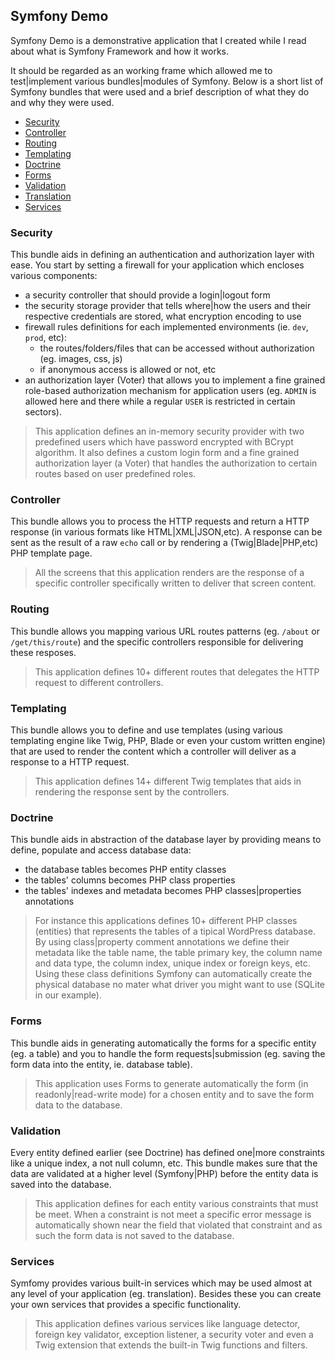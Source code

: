 ## Symfony Demo

 Symfony Demo is a demonstrative application that I created while I read about what is Symfony Framework and how it works.

It should be regarded as an working frame which allowed me to test|implement various bundles|modules of Symfony. Below is a short list of Symfony bundles that were used and a brief description of what they do and why they were used.

- [Security](http://symfony.com/doc/current/book/security.html) 
- [Controller](http://symfony.com/doc/current/book/controller.html)
- [Routing](http://symfony.com/doc/current/book/routing.html)
- [Templating](http://symfony.com/doc/current/book/templating.html)
- [Doctrine](http://symfony.com/doc/current/book/forms.html)
- [Forms](http://symfony.com/doc/current/book/forms.html)
- [Validation](http://symfony.com/doc/current/book/validation.html)
- [Translation](http://symfony.com/doc/current/book/translation.html)
- [Services](http://symfony.com/doc/current/book/service_container.html) 

### Security

This bundle aids in defining an authentication and authorization layer with ease. 
You start by setting a firewall for your application which encloses various components:
- a security controller that should provide a login|logout form
- the security storage provider that tells where|how the users and their respective credentials are stored, what encryption encoding to use
- firewall rules definitions for each implemented environments (ie. `dev`, `prod`, etc):
  - the routes/folders/files that can be accessed without authorization (eg. images, css, js)
  - if anonymous access is allowed or not, etc
- an authorization layer (Voter) that allows you to implement a fine grained role-based authorization mechanism for application users (eg. `ADMIN` is allowed here and there while a regular `USER` is restricted in certain sectors).

> This application defines an in-memory security provider with two predefined users which have password encrypted with BCrypt algorithm. It also defines a custom login form and a fine grained authorization layer (a Voter) that handles the authorization to certain routes based on user predefined roles.

### Controller

This bundle allows you to process the HTTP requests and return a HTTP response (in various formats like HTML|XML|JSON,etc). A response can be sent as the result of a raw `echo` call or by rendering a (Twig|Blade|PHP,etc) PHP template page.

> All the screens that this application renders are the response of a specific controller specifically written to deliver that screen content.

### Routing

This bundle allows you mapping various URL routes patterns (eg. `/about` or `/get/this/route`) and the specific controllers responsible for delivering these resposes.

> This application defines 10+ different routes that delegates the HTTP request to different controllers.

### Templating

This bundle allows you to define and use templates (using various templating engine like Twig, PHP, Blade or even your custom written engine) that are used to render the content which a controller will deliver as a response to a HTTP request.

> This application defines 14+ different Twig templates that aids in rendering the response sent by the controllers.

### Doctrine

This bundle aids in abstraction of the database layer by providing means to define, populate and access database data:
- the database tables becomes PHP entity classes
- the tables' columns becomes PHP class properties
- the tables' indexes and metadata becomes PHP classes|properties annotations

> For instance this applications defines 10+ different PHP classes (entities) that represents the tables of a tipical WordPress database. By using class|property comment annotations we define their metadata like the table name, the table primary key, the column name and data type, the column index, unique index or foreign keys, etc. Using these class definitions Symfony can automatically create the physical database no mater what driver you might want to use (SQLite in our example).

### Forms

This bundle aids in generating automatically the forms for a specific entity (eg. a table) and you to handle the form requests|submission (eg. saving the form data into the entity, ie. database table).

> This application uses Forms to generate automatically the form (in readonly|read-write mode) for a chosen entity and to save the form data to the database.

### Validation

Every entity defined earlier (see Doctrine) has defined one|more constraints like a unique index, a not null column, etc. This bundle makes sure that the data are validated at a higher level (Symfony|PHP) before the entity data is saved into the database.

> This application defines for each entity various constraints that must be meet. When a constraint is not meet a specific error message is automatically shown near the field that violated that constraint and as such the form data is not saved to the database.

### Services

Symfomy provides various built-in services which may be used almost at any level of your application (eg. translation). Besides these you can create your own services that provides a specific functionality.
> This application defines various services like language detector, foreign key validator, exception listener, a security voter and even a Twig extension that extends the built-in Twig functions and filters.